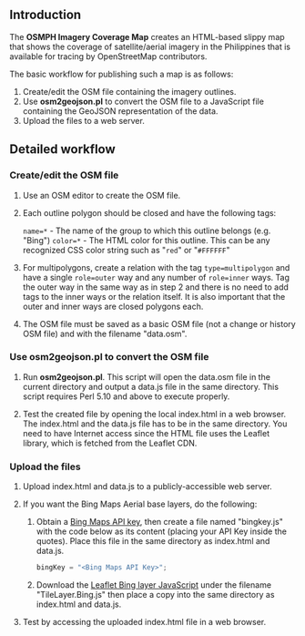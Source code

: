 ## Introduction

The **OSMPH Imagery Coverage Map** creates an HTML-based slippy map that shows the coverage of satellite/aerial imagery in the Philippines that is available for tracing by OpenStreetMap contributors.

The basic workflow for publishing such a map is as follows:

1. Create/edit the OSM file containing the imagery outlines.
2. Use **osm2geojson.pl** to convert the OSM file to a JavaScript file containing the GeoJSON representation of the data.
3. Upload the files to a web server.


## Detailed workflow

### Create/edit the OSM file

1. Use an OSM editor to create the OSM file.

2. Each outline polygon should be closed and have the following tags:

   `name=*`  - The name of the group to which this outline belongs (e.g. "Bing")
   `color=*` - The HTML color for this outline. This can be any recognized CSS color string such as "`red`" or "`#FFFFFF`"

3. For multipolygons, create a relation with the tag `type=multipolygon` and have a single `role=outer` way and any number of `role=inner` ways. Tag the outer way in the same way as in step 2 and there is no need to add tags to the inner ways or the relation itself. It is also important that the outer and inner ways are closed polygons each.

4. The OSM file must be saved as a basic OSM file (not a change or history OSM file) and with the filename "data.osm".

### Use osm2geojson.pl to convert the OSM file

1. Run **osm2geojson.pl**. This script will open the data.osm file in the current directory and output a data.js file in the same directory. This script requires Perl 5.10 and above to execute properly.

2. Test the created file by opening the local index.html in a web browser. The index.html and the data.js file has to be in the same directory. You need to have Internet access since the HTML file uses the Leaflet library, which is fetched from the Leaflet CDN.

### Upload the files

1. Upload index.html and data.js to a publicly-accessible web server.

2. If you want the Bing Maps Aerial base layers, do the following:

   1. Obtain a [Bing Maps API key](http://www.bingmapsportal.com/), then create a file named "bingkey.js" with the code below as its content (placing your API Key inside the quotes). Place this file in the same directory as index.html and data.js.

      ```javascript
      bingKey = "<Bing Maps API Key>";
      ```

   2. Download the [Leaflet Bing layer JavaScript](https://gist.github.com/1221998) under the filename "TileLayer.Bing.js" then place a copy into the same directory as index.html and data.js.

3. Test by accessing the uploaded index.html file in a web browser.
